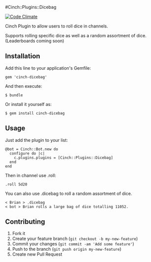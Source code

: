#Cinch::Plugins::Dicebag

[![Code Climate](https://codeclimate.com/github/bhaberer/cinch-dicebag.png)](https://codeclimate.com/github/bhaberer/cinch-dicebag)

Cinch Plugin to allow users to roll dice in channels.

Supports rolling specific dice as well as a random assortment of dice. (Leaderboards coming soon)

## Installation

Add this line to your application's Gemfile:

    gem 'cinch-dicebag'

And then execute:

    $ bundle

Or install it yourself as:

    $ gem install cinch-dicebag

## Usage

Just add the plugin to your list:

    @bot = Cinch::Bot.new do
      configure do |c|
        c.plugins.plugins = [Cinch::Plugins::Dicebag]
      end
    end

Then in channel use .roll:

    .roll 5d20

You can also use .dicebag to roll a random assortment of dice.

    < Brian > .dicebag
    < bot > Brian rolls a large bag of dice totalling 11052.

## Contributing

1. Fork it
2. Create your feature branch (`git checkout -b my-new-feature`)
3. Commit your changes (`git commit -am 'Add some feature'`)
4. Push to the branch (`git push origin my-new-feature`)
5. Create new Pull Request
